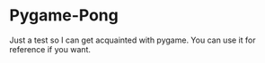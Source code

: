 # Pygame-Pong
Just a test so I can get acquainted with pygame. You can use it for reference if you want.
